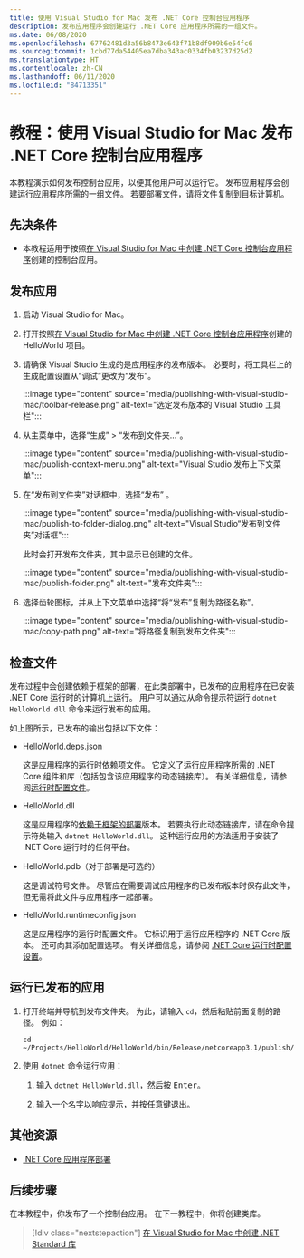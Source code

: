 ```yaml
---
title: 使用 Visual Studio for Mac 发布 .NET Core 控制台应用程序
description: 发布应用程序会创建运行 .NET Core 应用程序所需的一组文件。
ms.date: 06/08/2020
ms.openlocfilehash: 67762481d3a56b8473e643f71b8df909b6e54fc6
ms.sourcegitcommit: 1cbd77da54405ea7dba343ac0334fb03237d25d2
ms.translationtype: HT
ms.contentlocale: zh-CN
ms.lasthandoff: 06/11/2020
ms.locfileid: "84713351"
---
```

# <a name="tutorial-publish-a-net-core-console-application-using-visual-studio-for-mac"></a>教程：使用 Visual Studio for Mac 发布 .NET Core 控制台应用程序

本教程演示如何发布控制台应用，以便其他用户可以运行它。 发布应用程序会创建运行应用程序所需的一组文件。 若要部署文件，请将文件复制到目标计算机。

## <a name="prerequisites"></a>先决条件

- 本教程适用于按照[在 Visual Studio for Mac 中创建 .NET Core 控制台应用程序](with-visual-studio-mac.md)创建的控制台应用。

## <a name="publish-the-app"></a>发布应用

1. 启动 Visual Studio for Mac。

1. 打开按照[在 Visual Studio for Mac 中创建 .NET Core 控制台应用程序](with-visual-studio-mac.md)创建的 HelloWorld 项目。

1. 请确保 Visual Studio 生成的是应用程序的发布版本。 必要时，将工具栏上的生成配置设置从“调试”更改为“发布”。

   :::image type="content" source="media/publishing-with-visual-studio-mac/toolbar-release.png" alt-text="选定发布版本的 Visual Studio 工具栏":::

1. 从主菜单中，选择“生成” > “发布到文件夹...”。

   :::image type="content" source="media/publishing-with-visual-studio-mac/publish-context-menu.png" alt-text="Visual Studio 发布上下文菜单":::

1. 在“发布到文件夹”对话框中，选择“发布” 。

   :::image type="content" source="media/publishing-with-visual-studio-mac/publish-to-folder-dialog.png" alt-text="Visual Studio“发布到文件夹”对话框":::

   此时会打开发布文件夹，其中显示已创建的文件。

   :::image type="content" source="media/publishing-with-visual-studio-mac/publish-folder.png" alt-text="发布文件夹":::

1. 选择齿轮图标，并从上下文菜单中选择“将“发布”复制为路径名称”。

   :::image type="content" source="media/publishing-with-visual-studio-mac/copy-path.png" alt-text="将路径复制到发布文件夹":::

## <a name="inspect-the-files"></a>检查文件

发布过程中会创建依赖于框架的部署，在此类部署中，已发布的应用程序在已安装 .NET Core 运行时的计算机上运行。 用户可以通过从命令提示符运行 `dotnet HelloWorld.dll` 命令来运行发布的应用。

如上图所示，已发布的输出包括以下文件：

* HelloWorld.deps.json

  这是应用程序的运行时依赖项文件。 它定义了运行应用程序所需的 .NET Core 组件和库（包括包含该应用程序的动态链接库）。 有关详细信息，请参阅[运行时配置文件](https://github.com/dotnet/cli/blob/85ca206d84633d658d7363894c4ea9d59e515c1a/Documentation/specs/runtime-configuration-file.md)。

* HelloWorld.dll

   这是应用程序的[依赖于框架的部署](../deploying/deploy-with-cli.md#framework-dependent-deployment)版本。 若要执行此动态链接库，请在命令提示符处输入 `dotnet HelloWorld.dll`。 这种运行应用的方法适用于安装了 .NET Core 运行时的任何平台。

* HelloWorld.pdb（对于部署是可选的）

   这是调试符号文件。 尽管应在需要调试应用程序的已发布版本时保存此文件，但无需将此文件与应用程序一起部署。

* HelloWorld.runtimeconfig.json

   这是应用程序的运行时配置文件。 它标识用于运行应用程序的 .NET Core 版本。 还可向其添加配置选项。 有关详细信息，请参阅 [.NET Core 运行时配置设置](../run-time-config/index.md#runtimeconfigjson)。

## <a name="run-the-published-app"></a>运行已发布的应用

1. 打开终端并导航到发布文件夹。 为此，请输入 `cd`，然后粘贴前面复制的路径。 例如：

   ```
   cd ~/Projects/HelloWorld/HelloWorld/bin/Release/netcoreapp3.1/publish/
   ```

1. 使用 `dotnet` 命令运行应用：

   1. 输入 `dotnet HelloWorld.dll`，然后按 <kbd>Enter</kbd>。

   1. 输入一个名字以响应提示，并按任意键退出。

## <a name="additional-resources"></a>其他资源

- [.NET Core 应用程序部署](../deploying/index.md)

## <a name="next-steps"></a>后续步骤

在本教程中，你发布了一个控制台应用。 在下一教程中，你将创建类库。

> [!div class="nextstepaction"]
> [在 Visual Studio for Mac 中创建 .NET Standard 库](library-with-visual-studio-mac.md)
